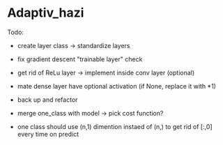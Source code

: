# Adaptiv_hazi

Todo:

- create layer class -> standardize layers
- fix gradient descent "trainable layer" check
- get rid of ReLu layer -> implement inside conv layer (optional)
- mate dense layer have optional activation (if None, replace it with *1)
- back up and refactor

- merge one_class with model -> pick cost function?
- one class should use (n,1) dimention instaed of (n,) to get rid of [:,0] every time on predict